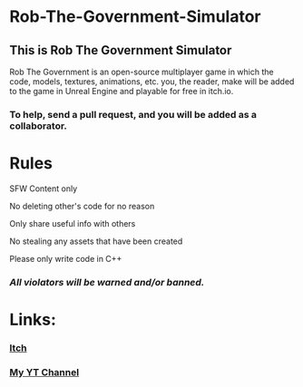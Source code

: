 # Rob-The-Government-Simulator
## This is Rob The Government Simulator
Rob The Government is an open-source multiplayer game in which the code, models, textures, animations, etc. you, the reader, make will be added to the game in Unreal Engine and playable for free in itch.io.

### To help, send a pull request, and you will be added as a collaborator.

# Rules
SFW Content only

No deleting other's code for no reason

Only share useful info with others

No stealing any assets that have been created

Please only write code in C++

### ***All violators will be warned and/or banned.***


# Links:
### [Itch](https://testallthesethings.itch.io/rob-the-government-simulator)
### [My YT Channel](https://www.youtube.com/@TestingThingsAndRandomStuff)
